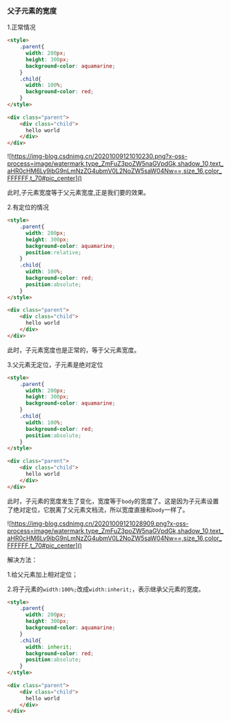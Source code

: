 ### 父子元素的宽度

1.正常情况

```html
<style>
    .parent{
      width: 200px;
      height: 300px;
      background-color: aquamarine;
    }
    .child{
      width: 100%;
      background-color: red;
    }
</style>
 
<div class="parent">
    <div class="child">
      hello world
    </div>
</div>
```

![https://img-blog.csdnimg.cn/20201009121010230.png?x-oss-process=image/watermark,type_ZmFuZ3poZW5naGVpdGk,shadow_10,text_aHR0cHM6Ly9ibG9nLmNzZG4ubmV0L2NoZW5saW04Nw==,size_16,color_FFFFFF,t_70#pic_center]()

此时,子元素宽度等于父元素宽度,正是我们要的效果。

2.有定位的情况

```html
<style>
    .parent{
      width: 200px;
      height: 300px;
      background-color: aquamarine;
      position:relative;
    }
    .child{
      width: 100%;
      background-color: red;
      position:absolute;
    }
</style>
 
<div class="parent">
    <div class="child">
      hello world
    </div>
</div>
```

此时，子元素宽度也是正常的，等于父元素宽度。

3.父元素无定位，子元素是绝对定位

```html
<style>
    .parent{
      width: 200px;
      height: 300px;
      background-color: aquamarine;
    }
    .child{
      width: 100%;
      background-color: red;
      position:absolute;
    }
</style>
 
<div class="parent">
    <div class="child">
      hello world
    </div>
</div>
```

此时，子元素的宽度发生了变化，宽度等于`body`的宽度了。这是因为子元素设置了绝对定位，它脱离了父元素文档流，所以宽度直接和`body`一样了。

![https://img-blog.csdnimg.cn/20201009121028909.png?x-oss-process=image/watermark,type_ZmFuZ3poZW5naGVpdGk,shadow_10,text_aHR0cHM6Ly9ibG9nLmNzZG4ubmV0L2NoZW5saW04Nw==,size_16,color_FFFFFF,t_70#pic_center]()

解决方法：

1.给父元素加上相对定位；

2.将子元素的`width:100%;`改成`width:inherit;`，表示继承父元素的宽度。

```html
<style>
    .parent{
      width: 200px;
      height: 300px;
      background-color: aquamarine;
    }
    .child{
      width: inherit;
      background-color: red;
      position:absolute;
    }
</style>
 
<div class="parent">
    <div class="child">
      hello world
    </div>
</div>
```

